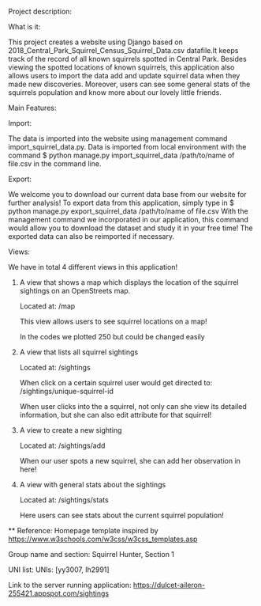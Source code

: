 Project description:

What is it:

This project creates a website using Django based on 2018_Central_Park_Squirrel_Census_Squirrel_Data.csv datafile.It keeps track of the record of all known squirrels spotted in Central Park. Besides viewing the spotted locations of known squirrels, this application also allows users to import the data add and update squirrel data when they made new discoveries. Moreover, users can see some general stats of the squirrels population and know more about our lovely little friends.

Main Features:

Import:

The data is imported into the website using management command import_squirrel_data.py.
Data is imported from local environment with the command
$ python manage.py import_squirrel_data /path/to/name of file.csv in the command line.

Export:

We welcome you to download our current data base from our website for further analysis! To export data from this application, simply type in $ python manage.py export_squirrel_data /path/to/name of file.csv
With the management command we incorporated in our application, this command would allow you to download the dataset and study it in your free time!
The exported data can also be reimported if necessary.

Views:

We have in total 4 different views in this application!
1. A view that shows a map which displays the location of the squirrel sightings on an OpenStreets map​.

    Located at: ​/map

    This view allows users to see squirrel locations on a map!

    In the codes we plotted 250 but could be changed easily

2. A view that lists all squirrel sightings

    Located at: ​/sightings

    When click on a certain squirrel user would get directed to: /sightings/unique-squirrel-id

    When user clicks into the a squirrel, not only can she view its detailed information, but she can also edit attribute for that squirrel!

3. A view to create a new sighting

    Located at: ​/sightings/add

    When our user spots a new squirrel, she can add her observation in here!

4. A view with general stats about the sightings

    Located at: ​/sightings/stats

    Here users can see stats about the current squirrel population!









** Reference: Homepage template inspired by https://www.w3schools.com/w3css/w3css_templates.asp

Group name and section:
  Squirrel Hunter, Section 1

UNI list:
  UNIs: [yy3007, lh2991]

Link to the server running application:
  https://dulcet-aileron-255421.appspot.com/sightings
